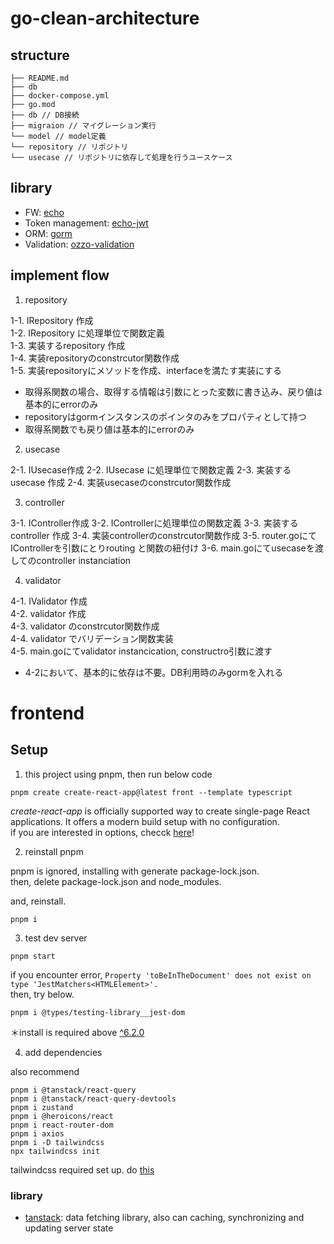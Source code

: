 # go-clean-architecture

## structure

```
├── README.md
├── db
├── docker-compose.yml
├── go.mod
├── db // DB接続
├── migraion // マイグレーション実行
└── model // model定義
└── repository // リポジトリ
└── usecase // リポジトリに依存して処理を行うユースケース

```

## library

- FW: [echo](https://github.com/labstack/echo)
- Token management: [echo-jwt](https://github.com/labstack/echo-jwt)
- ORM: [gorm](https://github.com/go-gorm/gorm)
- Validation: [ozzo-validation](https://github.com/go-ozzo/ozzo-validation)



## implement flow

1. repository  

1-1. IRepository 作成  
1-2. IRepository に処理単位で関数定義  
1-3. 実装するrepository 作成   
1-4. 実装repositoryのconstrcutor関数作成  
1-5. 実装repositoryにメソッドを作成、interfaceを満たす実装にする  

* 取得系関数の場合、取得する情報は引数にとった変数に書き込み、戻り値は基本的にerrorのみ  
* repositoryはgormインスタンスのポインタのみをプロパティとして持つ
* 取得系関数でも戻り値は基本的にerrorのみ  

2. usecase  

2-1. IUsecase作成
2-2. IUsecase に処理単位で関数定義
2-3. 実装するusecase 作成
2-4. 実装usecaseのconstrcutor関数作成

3. controller  

3-1. IController作成
3-2. IControllerに処理単位の関数定義
3-3. 実装するcontroller 作成
3-4. 実装controllerのconstrcutor関数作成
3-5. router.goにてIControllerを引数にとりrouting と関数の紐付け
3-6. main.goにてusecaseを渡してのcontroller instanciation

4. validator

4-1. IValidator 作成  
4-2. validator 作成  
4-3. validator のconstrcutor関数作成  
4-4. validator でバリデーション関数実装  
4-5. main.goにてvalidator instancication, constructro引数に渡す  

* 4-2において、基本的に依存は不要。DB利用時のみgormを入れる  

# frontend

## Setup
1. this project using pnpm, then run below code

```
pnpm create create-react-app@latest front --template typescript
```
*create-react-app* is officially supported way to create single-page React applications. It offers a modern build setup with no configuration.  
if you are interested in options, checck [here](https://create-react-app.dev/docs/getting-started#selecting-a-template)!  

2. reinstall pnpm

pnpm is ignored, installing with generate package-lock.json.  
then, delete package-lock.json and node_modules.  

and, reinstall.

```
pnpm i
```

3. test dev server

```
pnpm start
```

if you encounter error, `Property 'toBeInTheDocument' does not exist on type 'JestMatchers<HTMLElement>'.`  
then, try below.

```
pnpm i @types/testing-library__jest-dom
```
＊install is required above [^6.2.0](https://github.com/testing-library/jest-dom/issues/442#issuecomment-1888145410)

4. add dependencies 

also recommend 
```
pnpm i @tanstack/react-query
pnpm i @tanstack/react-query-devtools
pnpm i zustand
pnpm i @heroicons/react
pnpm i react-router-dom
pnpm i axios
pnpm i -D tailwindcss
npx tailwindcss init
```
tailwindcss required set up. do [this](https://tailwindcss.com/docs/guides/create-react-app)


### library

- [tanstack](https://tanstack.com/query/latest/docs/react/overview): data fetching library, also can caching, synchronizing and updating server state
